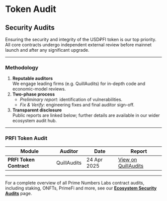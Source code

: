 # Token Audit

## Security Audits

Ensuring the security and integrity of the USD₽FI token is our top priority. All core contracts undergo independent external review before mainnet launch and after any significant upgrade.

***

### Methodology

1. **Reputable auditors**\
   We engage leading firms (e.g. QuillAudits) for in-depth code and economic-model reviews.
2. **Two-phase process**
   * _Preliminary report_: identification of vulnerabilities.
   * _Fix & Verify_: engineering fixes and final auditor sign-off.
3. **Transparent disclosure**\
   Public reports are linked below; further details are available in our wider ecosystem audit hub.

***

### PRFI Token Audit

| Module                  | Auditor     | Date        | Report                                                                                                    |
| ----------------------- | ----------- | ----------- | --------------------------------------------------------------------------------------------------------- |
| **PRFI Token Contract** | QuillAudits | 24 Apr 2025 | [View on QuillAudits](https://www.quillaudits.com/leaderboard/prime-numbers/prime-numbers-token-contract) |

***

For a complete overview of all Prime Numbers Labs contract audits, including staking, ONFTs, PrimeFi and more, see our [**Ecosystem Security Audits**](https://docs.primenumbers.xyz/audits-prime-numbers-labs-ecosystem) page.
